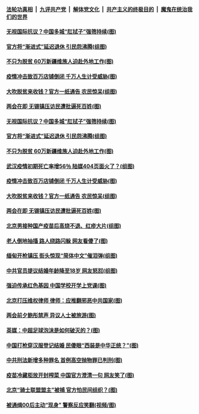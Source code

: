 

####  [法轮功真相](../../../../basic/blob/master/README.md?t=03042301) &nbsp;|&nbsp; [九评共产党](../../../../9ping.md/blob/master/README.md?t=03042301) &nbsp;|&nbsp; [解体党文化](../../../../jtdwh.md/blob/master/README.md?t=03042301)  &nbsp;|&nbsp; [共产主义的终极目的](../../../../gczydzjmd.md/blob/master/README.md?t=03042301) &nbsp;|&nbsp; [魔鬼在统治我们的世界](../../../../mgztzwmdsj.md/blob/master/README.md?t=03042301) 

#### [无视国际抗议？中国多城“肛拭子”强筛持续(图)](../pages/p1/964425.md?t=03042301) 

#### [官方将“渐进式”延迟退休 引民怨沸腾(组图)](../pages/p1/964458.md?t=03042301) 

#### [不只为脱贫 60万新疆维族人迫赴外地工作(图)](../pages/p1/964456.md?t=03042301) 

#### [疫情冲击致百万店铺倒闭 千万人生计受威胁(图)](../pages/p1/964429.md?t=03042301) 

#### [大吹脱贫来收钱？官方一纸通告 农民惊呆(组图)](../pages/p1/964402.md?t=03042301) 

#### [两会在即 无锡镇压访民遭批逼死百姓(图)](../pages/p1/964393.md?t=03042301) 

#### [无视国际抗议？中国多城“肛拭子”强筛持续(图)](../pages/p1/964425.md?t=03042301) 

#### [官方将“渐进式”延迟退休 引民怨沸腾(组图)](../pages/p1/964458.md?t=03042301) 

#### [不只为脱贫 60万新疆维族人迫赴外地工作(图)](../pages/p1/964456.md?t=03042301) 

#### [武汉疫情初期死亡率增56％ 陆媒404页面火了？(组图)](../pages/p1/964404.md?t=03042301) 

#### [疫情冲击致百万店铺倒闭 千万人生计受威胁(图)](../pages/p1/964429.md?t=03042301) 

#### [大吹脱贫来收钱？官方一纸通告 农民惊呆(组图)](../pages/p1/964402.md?t=03042301) 

#### [两会在即 无锡镇压访民遭批逼死百姓(图)](../pages/p1/964393.md?t=03042301) 

#### [北京男接种国产疫苗后高烧不退、红疹大片(组图)](../pages/p1/964376.md?t=03042301) 

#### [老人倒地抽搐 路人绕路闪躲 网友看傻了(图)](../pages/p1/964386.md?t=03042301) 

#### [缅甸开枪镇压 街头惊现“简体中文”催泪弹(组图)](../pages/p1/964289.md?t=03042301) 

#### [中共官员提议结婚年龄降至18岁 网友怒怼(组图)](../pages/p1/964360.md?t=03042301) 

#### [强迫传承红色基因 中国学校开学上党课(图)](../pages/p1/964350.md?t=03042301) 

#### [北京打压维权律师 律师：应推翻邪恶中共国家(图)](../pages/p1/964306.md?t=03042301) 

#### [两会前夕鲍彤禁声 异议人士被旅游(图)](../pages/p1/964313.md?t=03042301) 

#### [英媒：中超足球泡沫是如何破灭的？(图)](../pages/p1/964277.md?t=03042301) 

#### [中国打枪穿汉服登记结婚 民傻眼“西装是中华正统？”(图)](../pages/p1/964287.md?t=03042301) 

#### [中共刑法新增多种罪名 首例高空抛物罪已判刑(图)](../pages/p1/964262.md?t=03042301) 

#### [疫苗冷藏柜放开封榨菜 中国官方澄清一句 网友笑了(图)](../pages/p1/964269.md?t=03042301) 

#### [北京“骑士联盟盟主”被捕 官方怕民间组织？(图)](../pages/p1/964240.md?t=03042301) 

#### [被通缉00后主动“现身” 警察反应笑翻(视频/图)](../pages/p1/964195.md?t=03042301) 

